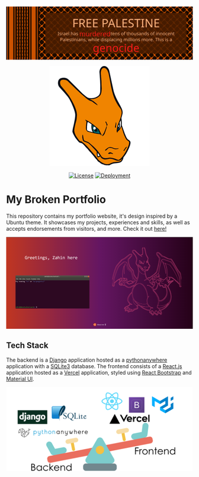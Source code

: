 [![Free Palestine](https://github.com/alvii147/hinds-banner/blob/main/github/free-palestine-tatreez.svg)](https://www.pcrf.net/)

<p align="center">
    <img src="frontend/src/images/charizardlogo.png" />
</p>

<div align="center">

[![License](https://img.shields.io/badge/License-BSD_3--Clause-blue.svg)](https://opensource.org/licenses/BSD-3-Clause) [![Deployment](https://img.shields.io/badge/Vercel-deployed-000000?logo=Vercel)](https://zahin-zaman.vercel.app/)

</div>

# My Broken Portfolio

This repository contains my portfolio website, it's design inspired by a Ubuntu theme. It showcases my projects, experiences and skills, as well as accepts endorsements from visitors, and more. Check it out [here!](https://zahin-zaman.vercel.app/)

![screenshot](frontend/src/images/screenshot.png)

## Tech Stack

The backend is a [Django](https://www.djangoproject.com/) application hosted as a [pythonanywhere](https://www.pythonanywhere.com/) application with a [SQLite3](https://www.sqlite.org/index.html) database. The frontend consists of a [React.js](https://reactjs.org/) application hosted as a [Vercel](https://vercel.com/) application, styled using [React Bootstrap](https://react-bootstrap.github.io/) and [Material UI](https://material-ui.com/).

![techstack](frontend/src/images/techstack.png)
